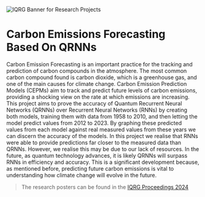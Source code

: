 ![IQRG Banner for Research Projects](../IQRG_Banner_Research_Projects_2024.png)

# Carbon Emissions Forecasting Based On QRNNs

Carbon Emission Forecasting is an important practice for the tracking and prediction of carbon compounds in the atmosphere. The most common carbon compound found is carbon dioxide, which is a greenhouse gas, and one of the main causes for climate change. Carbon Emission Prediction Models (CEPMs) aim to track and predict future levels of carbon emissions, providing a shocking view on the rate at which emissions are increasing. This project aims to prove the accuracy of Quantum Recurrent Neural Networks (QRNNs) over Recurrent Neural Networks (RNNs) by creating both models, training them with data from 1958 to 2010, and then letting the model predict values from 2012 to 2023. By graphing these predicted values from each model against real measured values from these years we can discern the accuracy of the models. In this project we realise that RNNs were able to provide predictions far closer to the measured data than QRNNs. However, we realise this may be due to our lack of resources. In the future, as quantum technology advances, it is likely QRNNs will surpass RNNs in efficiency and accuracy. This is a significant development because, as mentioned before, predicting future carbon emissions is vital to understanding how climate change will evolve in the future.

> The research posters can be found in the [IQRG Proceedings 2024](https://thinkingbeyond.education/iqrg_proceedings_2024/) 
